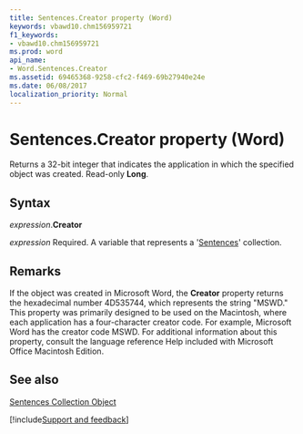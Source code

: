 ```yaml
---
title: Sentences.Creator property (Word)
keywords: vbawd10.chm156959721
f1_keywords:
- vbawd10.chm156959721
ms.prod: word
api_name:
- Word.Sentences.Creator
ms.assetid: 69465368-9258-cfc2-f469-69b27940e24e
ms.date: 06/08/2017
localization_priority: Normal
---
```



# Sentences.Creator property (Word)

Returns a 32-bit integer that indicates the application in which the specified object was created. Read-only  **Long**.


## Syntax

_expression_.**Creator**

_expression_ Required. A variable that represents a '[Sentences](Word.sentences.md)' collection.


## Remarks

If the object was created in Microsoft Word, the  **Creator** property returns the hexadecimal number 4D535744, which represents the string "MSWD." This property was primarily designed to be used on the Macintosh, where each application has a four-character creator code. For example, Microsoft Word has the creator code MSWD. For additional information about this property, consult the language reference Help included with Microsoft Office Macintosh Edition.


## See also


[Sentences Collection Object](Word.sentences.md)

[!include[Support and feedback](~/includes/feedback-boilerplate.md)]